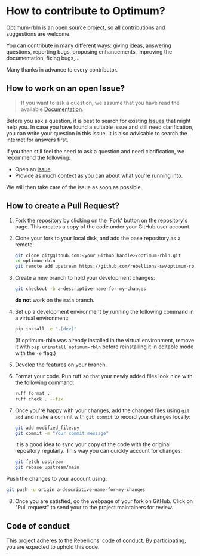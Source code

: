
# How to contribute to Optimum?

Optimum-rbln is an open source project, so all contributions and suggestions are welcome.

You can contribute in many different ways: giving ideas, answering questions, reporting bugs, proposing enhancements, improving the documentation, fixing bugs,...

Many thanks in advance to every contributor.

## How to work on an open Issue?

> If you want to ask a question, we assume that you have read the available [Documentation](https://docs.rbln.ai/software/optimum/optimum_rbln.html).

Before you ask a question, it is best to search for existing [Issues](/issues) that might help you. In case you have found a suitable issue and still need clarification, you can write your question in this issue. It is also advisable to search the internet for answers first.

If you then still feel the need to ask a question and need clarification, we recommend the following:

- Open an [Issue](https://github.com/rebellions-sw/optimum-rbln/issues/new/choose).
- Provide as much context as you can about what you're running into.

We will then take care of the issue as soon as possible.

## How to create a Pull Request?
1. Fork the [repository](https://github.com/rebellions-sw/optimum-rbln) by clicking on the 'Fork' button on the repository's page. This creates a copy of the code under your GitHub user account.

2. Clone your fork to your local disk, and add the base repository as a remote:

	```bash
	git clone git@github.com:<your Github handle>/optimum-rbln.git
	cd optimum-rbln
	git remote add upstream https://github.com/rebellions-sw/optimum-rbln.git
	```

3. Create a new branch to hold your development changes:

	```bash
	git checkout -b a-descriptive-name-for-my-changes
	```

	**do not** work on the `main` branch.

4. Set up a development environment by running the following command in a virtual environment:

	```bash
	pip install -e ".[dev]"
	```

   (If optimum-rbln was already installed in the virtual environment, remove
   it with `pip uninstall optimum-rbln` before reinstalling it in editable
   mode with the `-e` flag.)

5. Develop the features on your branch.

6. Format your code. Run ruff so that your newly added files look nice with the following command:

	```bash
	ruff format .
	ruff check . --fix
	```

7.  Once you're happy with your changes, add the changed files using `git add` and make a commit with `git commit` to record your changes locally:

	```bash
	git add modified_file.py
	git commit -m "Your commit message"
	```

	It is a good idea to sync your copy of the code with the original
	repository regularly. This way you can quickly account for changes:

	```bash
	git fetch upstream
	git rebase upstream/main
    ```

   Push the changes to your account using:

   ```bash
   git push -u origin a-descriptive-name-for-my-changes
   ```

8. Once you are satisfied, go the webpage of your fork on GitHub. Click on "Pull request" to send your to the project maintainers for review.

## Code of conduct

This project adheres to the Rebellions' [code of conduct](CODE_OF_CONDUCT.md).
By participating, you are expected to uphold this code.


